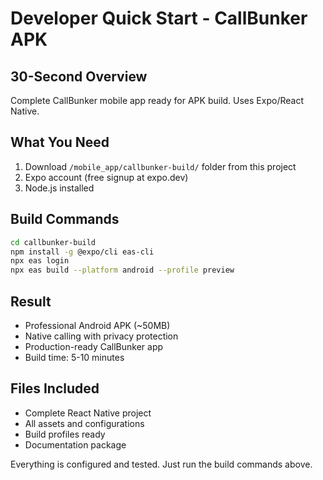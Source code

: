 # Developer Quick Start - CallBunker APK

## 30-Second Overview
Complete CallBunker mobile app ready for APK build. Uses Expo/React Native.

## What You Need
1. Download `/mobile_app/callbunker-build/` folder from this project
2. Expo account (free signup at expo.dev)
3. Node.js installed

## Build Commands
```bash
cd callbunker-build
npm install -g @expo/cli eas-cli
npx eas login
npx eas build --platform android --profile preview
```

## Result
- Professional Android APK (~50MB)
- Native calling with privacy protection
- Production-ready CallBunker app
- Build time: 5-10 minutes

## Files Included
- Complete React Native project
- All assets and configurations
- Build profiles ready
- Documentation package

Everything is configured and tested. Just run the build commands above.